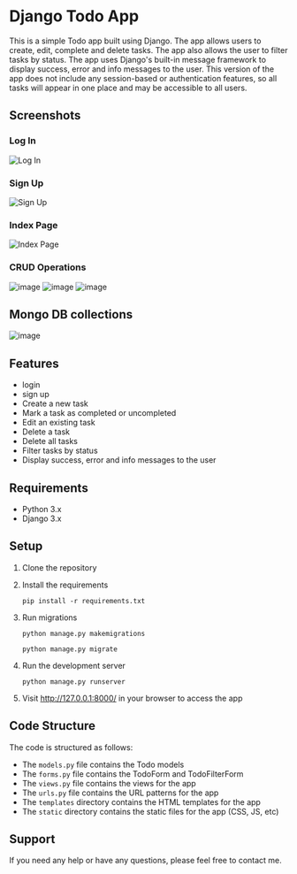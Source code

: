 # Django Todo App

This is a simple Todo app built using Django. The app allows users to create, edit, complete and delete tasks. The app also allows the user to filter tasks by status. The app uses Django's built-in message framework to display success, error and info messages to the user. This version of the app does not include any session-based or authentication features, so all tasks will appear in one place and may be accessible to all users. 


## Screenshots

### Log In
![Log In](https://github.com/user-attachments/assets/046786c0-79b0-499f-9102-4e4d284935d0)

### Sign Up
![Sign Up](https://github.com/user-attachments/assets/c5fb6cb9-9467-4923-8d12-42bd8779f081)

### Index Page
![Index Page](https://github.com/user-attachments/assets/217738a2-ff1d-46f9-a8e0-878ae467057e)
### CRUD Operations
![image](https://github.com/user-attachments/assets/5e211bff-fdba-4f8a-97fd-e8df4f484fcd)
![image](https://github.com/user-attachments/assets/8a38b298-f8e1-4526-bd2e-2876aff84aa9)
![image](https://github.com/user-attachments/assets/9ebd826f-3960-4f51-bbab-98fe5da5d8fe)
## Mongo DB collections
![image](https://github.com/user-attachments/assets/c13f12aa-c98c-4c7d-9160-239bcab984f4)

## Features
- login
- sign up
- Create a new task
- Mark a task as completed or uncompleted
- Edit an existing task
- Delete a task
- Delete all tasks
- Filter tasks by status
- Display success, error and info messages to the user

## Requirements
- Python 3.x
- Django 3.x

## Setup
1. Clone the repository



2. Install the requirements

    `pip install -r requirements.txt`

3. Run migrations

    `python manage.py makemigrations`

    `python manage.py migrate`

4. Run the development server

    `python manage.py runserver`
    
5. Visit http://127.0.0.1:8000/ in your browser to access the app

## Code Structure
The code is structured as follows:
- The `models.py` file contains the Todo models
- The `forms.py` file contains the TodoForm and TodoFilterForm
- The `views.py` file contains the views for the app
- The `urls.py` file contains the URL patterns for the app
- The `templates` directory contains the HTML templates for the app
- The `static` directory contains the static files for the app (CSS, JS, etc)


## Support
If you need any help or have any questions, please feel free to contact me.

